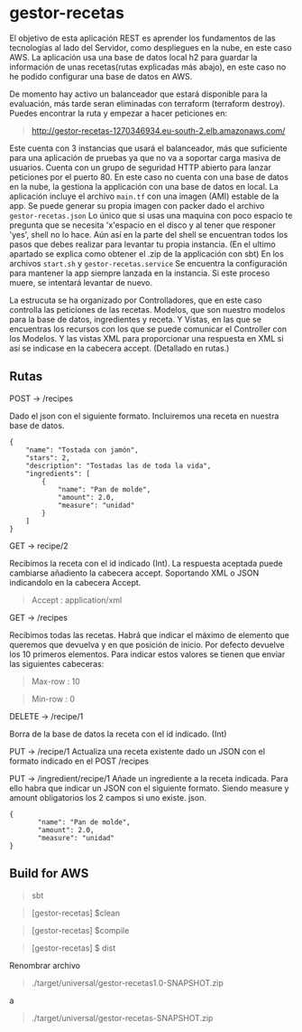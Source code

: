# gestor-recetas

El objetivo de esta aplicación REST es aprender los fundamentos de las tecnologías al lado del Servidor, como despliegues en la nube, en este caso AWS.
La aplicación usa una base de datos local h2 para guardar la información de unas recetas(rutas explicadas más abajo), en este caso no he podido configurar una base de datos en AWS.

De momento hay activo un balanceador que estará disponible para la evaluación, más tarde seran eliminadas con terraform (terraform destroy).
Puedes encontrar la ruta y empezar a hacer peticiones en:
> http://gestor-recetas-1270346934.eu-south-2.elb.amazonaws.com/

Este cuenta con 3 instancias que usará el balanceador, más que suficiente para una aplicación de pruebas ya que no va a soportar carga masiva de usuarios. Cuenta con un grupo de seguridad HTTP abierto para lanzar peticiones por el puerto 80.
En este caso no cuenta con una base de datos en la nube, la gestiona la applicación con una base de datos en local.
La aplicación incluye el archivo `main.tf` con una imagen (AMI) estable de la app.
Se puede generar su propia imagen con packer dado el archivo `gestor-recetas.json` Lo único que si usas una maquina con poco espacio te pregunta que se necesita 'x'espacio en el disco y al tener que responer 'yes', shell no lo hace. Aún así en la parte del shell se encuentran todos los pasos que debes realizar para levantar tu propia instancia. (En el ultimo apartado se explica como obtener el .zip de la applicación con sbt)
En los archivos `start.sh` y `gestor-recetas.service` Se encuentra la configuración para mantener la app siempre lanzada en la instancia. Si este proceso muere, se intentará levantar de nuevo.

La estrucuta se ha organizado por Controlladores, que en este caso controlla las peticiones de las recetas.
Modelos, que son nuestro modelos para la base de datos, ingredientes y receta.
Y Vistas, en las que se encuentras los recursos con los que se puede comunicar el Controller con los Modelos. Y las vistas XML para proporcionar una respuesta en XML si así se indicase en la cabecera accept. (Detallado en rutas.)

## Rutas

POST -> /recipes

  Dado el json con el siguiente formato. Incluiremos una receta en nuestra base de datos.

    {
    	"name": "Tostada con jamón",
    	"stars": 2,
    	"description": "Tostadas las de toda la vida",
    	"ingredients": [
      	 	{
            	"name": "Pan de molde",
            	"amount": 2.0,
            	"measure": "unidad"
        	}
    	]
	}
    
    
GET -> recipe/2

  Recibimos la receta con el id indicado (Int). La respuesta aceptada puede cambiarse añadiento la cabecera accept. Soportando XML o JSON indicandolo en la cabecera Accept.
  
  > Accept : application/xml
  
GET -> /recipes

  Recibimos todas las recetas.
  Habrá que indicar el máximo de elemento que queremos que devuelva y en que posición de inicio. Por defecto devuelve los 10 primeros elementos.
  Para indicar estos valores se tienen que enviar las siguientes cabeceras:
  
  > Max-row : 10

  > Min-row : 0
  
DELETE -> /recipe/1

  Borra de la base de datos la receta con el id indicado. (Int)
 
PUT -> /recipe/1
  Actualiza una receta existente dado un JSON con el formato indicado en el POST /recipes
  
PUT -> /ingredient/recipe/1
  Añade un ingrediente a la receta indicada. Para ello habra que indicar un JSON con el siguiente formato. Siendo measure y amount obligatorios los 2 campos si uno existe.
   json.

    {
           "name": "Pan de molde",
           "amount": 2.0,
           "measure": "unidad"
	}
    
  

## Build for AWS
 
> sbt

> [gestor-recetas] $clean

> [gestor-recetas] $compile

> [gestor-recetas] $ dist

Renombrar archivo
> ./target/universal/gestor-recetas1.0-SNAPSHOT.zip

a

> ./target/universal/gestor-recetas-SNAPSHOT.zip

